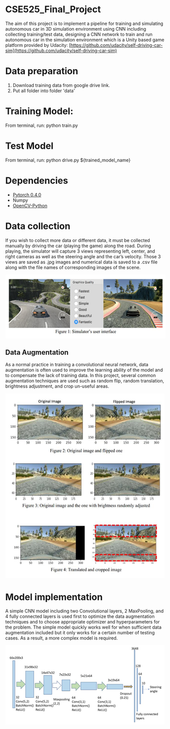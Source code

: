 # CSE525_Final_Project

The aim of this project is to implement a pipeline for training and simulating autonomous car in 3D
simulation environment using CNN including collecting training/test data, designing a CNN network to
train and run autonomous car in the simulation environment which is a Unity based game platform
provided by Udacity: [https://github.com/udacity/self-driving-car-sim](https://github.com/udacity/self-driving-car-sim)

# Data preparation
1. Download training data from google drive link.
2. Put all folder into folder 'data'

# Training Model:
From terminal, run: python train.py

# Test Model 
From terminal, run: python drive.py ${trained_model_name}



# Dependencies
 - [Pytorch 0.4.0](http://pytorch.org/)
 - Numpy
 - [OpenCV-Python](https://pypi.python.org/pypi/opencv-python)

# Data collection
If you wish to collect more data or different data, it must be collected manually by driving the car (playing the game) along the
road. During playing, the simulator will capture 3 views representing left, center, and right cameras as
well as the steering angle and the car’s velocity. Those 3 views are saved as .jpg images and numerical
data is saved to a .csv file along with the file names of corresponding images of the scene. 

<img src="imgs/simulator_car.jpg" width="600" height="200" />

## Data Augmentation
As a normal practice in training a convolutional neural network, data augmentation is often used to
improve the learning ability of the model and to compensate the lack of training data. In this project,
several common augmentation techniques are used such as random flip, random translation, brightness
adjustment, and crop un-useful areas.

<img src="imgs/autonomous_car.jpg" width="500" height="580" />

# Model implementation
A simple CNN model including two Convolutional layers, 2 MaxPooling, and 4 fully connected layers is
used first to optimize the data augmentation techniques and to choose appropriate optimizer and hyperparameters for the problem. The simple model quickly works well for when sufficient data augmentation included but it only works for a certain number of testing cases. As a result, a more complex model is required.

<img src="imgs/car_model.jpg" width="500" height="250" />










